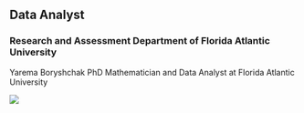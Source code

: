 ## Data Analyst 

### Research and Assessment Department of  Florida Atlantic University

Yarema Boryshchak PhD
Mathematician and Data Analyst at Florida Atlantic University

<img src="Portfolio/images/Portfolio Photo.png"/>


